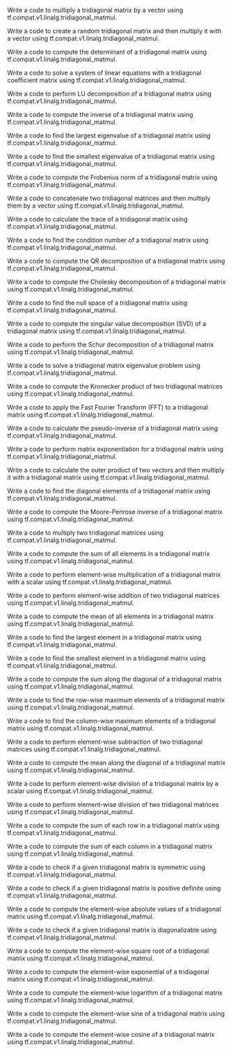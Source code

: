 Write a code to multiply a tridiagonal matrix by a vector using tf.compat.v1.linalg.tridiagonal_matmul.

Write a code to create a random tridiagonal matrix and then multiply it with a vector using tf.compat.v1.linalg.tridiagonal_matmul.

Write a code to compute the determinant of a tridiagonal matrix using tf.compat.v1.linalg.tridiagonal_matmul.

Write a code to solve a system of linear equations with a tridiagonal coefficient matrix using tf.compat.v1.linalg.tridiagonal_matmul.

Write a code to perform LU decomposition of a tridiagonal matrix using tf.compat.v1.linalg.tridiagonal_matmul.

Write a code to compute the inverse of a tridiagonal matrix using tf.compat.v1.linalg.tridiagonal_matmul.

Write a code to find the largest eigenvalue of a tridiagonal matrix using tf.compat.v1.linalg.tridiagonal_matmul.

Write a code to find the smallest eigenvalue of a tridiagonal matrix using tf.compat.v1.linalg.tridiagonal_matmul.

Write a code to compute the Frobenius norm of a tridiagonal matrix using tf.compat.v1.linalg.tridiagonal_matmul.

Write a code to concatenate two tridiagonal matrices and then multiply them by a vector using tf.compat.v1.linalg.tridiagonal_matmul.

Write a code to calculate the trace of a tridiagonal matrix using tf.compat.v1.linalg.tridiagonal_matmul.

Write a code to find the condition number of a tridiagonal matrix using tf.compat.v1.linalg.tridiagonal_matmul.

Write a code to compute the QR decomposition of a tridiagonal matrix using tf.compat.v1.linalg.tridiagonal_matmul.

Write a code to compute the Cholesky decomposition of a tridiagonal matrix using tf.compat.v1.linalg.tridiagonal_matmul.

Write a code to find the null space of a tridiagonal matrix using tf.compat.v1.linalg.tridiagonal_matmul.

Write a code to compute the singular value decomposition (SVD) of a tridiagonal matrix using tf.compat.v1.linalg.tridiagonal_matmul.

Write a code to perform the Schur decomposition of a tridiagonal matrix using tf.compat.v1.linalg.tridiagonal_matmul.

Write a code to solve a tridiagonal matrix eigenvalue problem using tf.compat.v1.linalg.tridiagonal_matmul.

Write a code to compute the Kronecker product of two tridiagonal matrices using tf.compat.v1.linalg.tridiagonal_matmul.

Write a code to apply the Fast Fourier Transform (FFT) to a tridiagonal matrix using tf.compat.v1.linalg.tridiagonal_matmul.

Write a code to calculate the pseudo-inverse of a tridiagonal matrix using tf.compat.v1.linalg.tridiagonal_matmul.

Write a code to perform matrix exponentiation for a tridiagonal matrix using tf.compat.v1.linalg.tridiagonal_matmul.

Write a code to calculate the outer product of two vectors and then multiply it with a tridiagonal matrix using tf.compat.v1.linalg.tridiagonal_matmul.

Write a code to find the diagonal elements of a tridiagonal matrix using tf.compat.v1.linalg.tridiagonal_matmul.

Write a code to compute the Moore-Penrose inverse of a tridiagonal matrix using tf.compat.v1.linalg.tridiagonal_matmul.

Write a code to multiply two tridiagonal matrices using tf.compat.v1.linalg.tridiagonal_matmul.

Write a code to compute the sum of all elements in a tridiagonal matrix using tf.compat.v1.linalg.tridiagonal_matmul.

Write a code to perform element-wise multiplication of a tridiagonal matrix with a scalar using tf.compat.v1.linalg.tridiagonal_matmul.

Write a code to perform element-wise addition of two tridiagonal matrices using tf.compat.v1.linalg.tridiagonal_matmul.

Write a code to compute the mean of all elements in a tridiagonal matrix using tf.compat.v1.linalg.tridiagonal_matmul.

Write a code to find the largest element in a tridiagonal matrix using tf.compat.v1.linalg.tridiagonal_matmul.

Write a code to find the smallest element in a tridiagonal matrix using tf.compat.v1.linalg.tridiagonal_matmul.

Write a code to compute the sum along the diagonal of a tridiagonal matrix using tf.compat.v1.linalg.tridiagonal_matmul.

Write a code to find the row-wise maximum elements of a tridiagonal matrix using tf.compat.v1.linalg.tridiagonal_matmul.

Write a code to find the column-wise maximum elements of a tridiagonal matrix using tf.compat.v1.linalg.tridiagonal_matmul.

Write a code to perform element-wise subtraction of two tridiagonal matrices using tf.compat.v1.linalg.tridiagonal_matmul.

Write a code to compute the mean along the diagonal of a tridiagonal matrix using tf.compat.v1.linalg.tridiagonal_matmul.

Write a code to perform element-wise division of a tridiagonal matrix by a scalar using tf.compat.v1.linalg.tridiagonal_matmul.

Write a code to perform element-wise division of two tridiagonal matrices using tf.compat.v1.linalg.tridiagonal_matmul.

Write a code to compute the sum of each row in a tridiagonal matrix using tf.compat.v1.linalg.tridiagonal_matmul.

Write a code to compute the sum of each column in a tridiagonal matrix using tf.compat.v1.linalg.tridiagonal_matmul.

Write a code to check if a given tridiagonal matrix is symmetric using tf.compat.v1.linalg.tridiagonal_matmul.

Write a code to check if a given tridiagonal matrix is positive definite using tf.compat.v1.linalg.tridiagonal_matmul.

Write a code to compute the element-wise absolute values of a tridiagonal matrix using tf.compat.v1.linalg.tridiagonal_matmul.

Write a code to check if a given tridiagonal matrix is diagonalizable using tf.compat.v1.linalg.tridiagonal_matmul.

Write a code to compute the element-wise square root of a tridiagonal matrix using tf.compat.v1.linalg.tridiagonal_matmul.

Write a code to compute the element-wise exponential of a tridiagonal matrix using tf.compat.v1.linalg.tridiagonal_matmul.

Write a code to compute the element-wise logarithm of a tridiagonal matrix using tf.compat.v1.linalg.tridiagonal_matmul.

Write a code to compute the element-wise sine of a tridiagonal matrix using tf.compat.v1.linalg.tridiagonal_matmul.

Write a code to compute the element-wise cosine of a tridiagonal matrix using tf.compat.v1.linalg.tridiagonal_matmul.